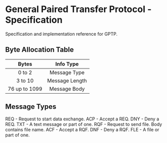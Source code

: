 # General Paired Transfer Protocol - Specification

Specification and implementation reference for GPTP.

## Byte Allocation Table

| Bytes         | Info Type      |
|:-------------:|:--------------:|
| 0 to 2        | Message Type   |
| 3 to 10       | Message Length |
| 76 up to 1099 | Message Body   |

## Message Types

REQ - Request to start data exchange.
ACP - Accept a REQ.
DNY - Deny a REQ.
TXT - A text message or part of one.
RQF - Request to send file. Body contains file name.
ACF - Accept a RQF.
DNF - Deny a RQF.
FLE - A file or part of one.